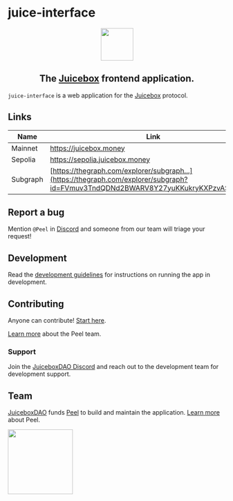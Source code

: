 # juice-interface

<div align="center">
   <img width="75px" src="https://jbx.mypinata.cloud/ipfs/QmWXCt1zYAJBkNb7cLXTNRNisuWu9mRAmXTaW9CLFYkWVS"/>
   <h2>
      The <a href="https://juicebox.money">Juicebox</a> frontend application.
   </h2>
</div>

`juice-interface` is a web application for the [Juicebox](https://info.juicebox.money/) protocol.

## Links

| Name     | Link                                                                                                                                |
| -------- | ----------------------------------------------------------------------------------------------------------------------------------- |
| Mainnet  | https://juicebox.money                                                                                                              |
| Sepolia  | https://sepolia.juicebox.money                                                                                                      |
| Subgraph | [https://thegraph.com/explorer/subgraph...](https://thegraph.com/explorer/subgraph?id=FVmuv3TndQDNd2BWARV8Y27yuKKukryKXPzvAS5E7htC) |

## Report a bug

Mention `@Peel` in [Discord](https://discord.gg/6jXrJSyDFf) and someone from our team will triage your request!

## Development

Read the [development guidelines](doc/development.md) for instructions on running the app in development.

## Contributing

Anyone can contribute! [Start here](CONTRIBUTING.md).

[Learn more](https://www.notion.so/juicebox/Frontend-26b80fcb50b34f3b9356fc7fc5286e05) about the Peel team.

### Support

Join the [JuiceboxDAO Discord](https://discord.gg/6jXrJSyDFf) and reach out to the development team for development support.

## Team

[JuiceboxDAO](https://juicebox.money/@juicebox) funds [Peel](https://juicebox.money/@peel) to build and maintain the application. [Learn more](https://www.notion.so/juicebox/Frontend-26b80fcb50b34f3b9356fc7fc5286e05) about Peel.

<a href="https://juicebox.money/@juicebox">
   <img width="150px" src="https://tools.juicebox.money/public/juicebox-button-yellow.png" />
</a>
